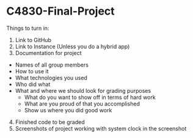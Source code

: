 # C4830-Final-Project

Things to turn in: 

1) Link to GitHub
2) Link to Instance (Unless you do a hybrid app)
3) Documentation for project
  - Names of all group members
  - How to use it
  - What technologies you used 
  - Who did what
  - What and where we should look for grading purposes
    - What do you want to show off in terms of hard work 
    - What are you proud of that you accomplished 
    - Show us where you did good work 
4) Finished code to be graded 
5) Screenshots of project working with system clock in the screenshot
